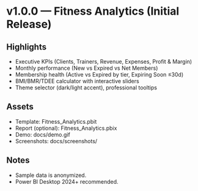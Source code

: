 # v1.0.0 — Fitness Analytics (Initial Release)

## Highlights
- Executive KPIs (Clients, Trainers, Revenue, Expenses, Profit & Margin)
- Monthly performance (New vs Expired vs Net Members)
- Membership health (Active vs Expired by tier, Expiring Soon ≤30d)
- BMI/BMR/TDEE calculator with interactive sliders
- Theme selector (dark/light accent), professional tooltips

## Assets
- Template: Fitness_Analytics.pbit
- Report (optional): Fitness_Analytics.pbix
- Demo: docs/demo.gif
- Screenshots: docs/screenshots/

## Notes
- Sample data is anonymized.
- Power BI Desktop 2024+ recommended.
